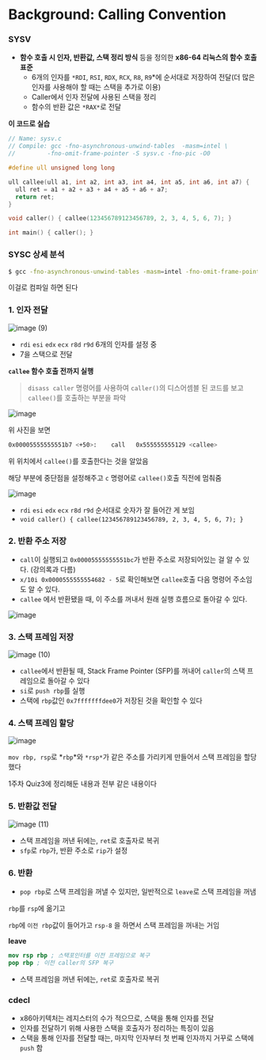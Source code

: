 # Background: Calling Convention

### **SYSV**

- **함수 호출 시 인자, 반환값, 스택 정리 방식** 등을 정의한 **x86-64 리눅스의 함수 호출 표준**
    - 6개의 인자를 `*RDI`, `RSI`, `RDX`, `RCX`, `R8`, `R9`*에 순서대로 저장하여 전달(더 많은 인자를 사용해야 할 때는 스택을 추가로 이용)
    - Caller에서 인자 전달에 사용된 스택을 정리
    - 함수의 반환 값은 `*RAX*`로 전달

**이 코드로 실습**

```c
// Name: sysv.c
// Compile: gcc -fno-asynchronous-unwind-tables  -masm=intel \
//         -fno-omit-frame-pointer -S sysv.c -fno-pic -O0

#define ull unsigned long long

ull callee(ull a1, int a2, int a3, int a4, int a5, int a6, int a7) {
  ull ret = a1 + a2 + a3 + a4 + a5 + a6 + a7;
  return ret;
}

void caller() { callee(123456789123456789, 2, 3, 4, 5, 6, 7); }

int main() { caller(); }
```

### SYSC 상세 분석

```bash
$ gcc -fno-asynchronous-unwind-tables -masm=intel -fno-omit-frame-pointer -o sysv sysv.c -fno-pic -O0
```

이걸로 컴파일 하면 된다

### **1. 인자 전달**
![image (9)](https://github.com/user-attachments/assets/e6e7df1c-48ee-462a-aa5d-6c55ca1f4f6c)

- `rdi` `esi` `edx` `ecx` `r8d` `r9d` 6개의 인자를 설정 중
- 7을 스택으로 전달

**`callee` 함수 호출 전까지 실행**

> `disass caller` 명령어를 사용하여
`caller()`의 디스어셈블 된 코드를 보고 `callee()`를 호출하는 부분을 파악
>

![image](https://github.com/user-attachments/assets/34c52d41-71df-4735-b17d-c2a3c19453d9)

위 사진을 보면 

```bash
0x00005555555551b7 <+50>:    call   0x555555555129 <callee>
```

위 위치에서 `callee()`를 호출한다는 것을 알았음

해당 부분에 중단점을 설정해주고 `c` 명령어로 `callee()`호출 직전에 멈춰줌

![image](https://github.com/user-attachments/assets/950087ba-87a2-4f9b-a84e-b6e7ec650a6c)

- `rdi` `esi` `edx` `ecx` `r8d` `r9d` 순서대로 숫자가 잘 들어간 게 보임
- `void caller() { callee(123456789123456789, 2, 3, 4, 5, 6, 7); }`

### **2. 반환 주소 저장**

- `call`이 실행되고 `0x00005555555551bc`가 반환 주소로 저장되어있는 걸 알 수 있다. (강의록과 다름)
- `x/10i 0x0000555555554682 - 5`로 확인해보면 `callee`호출 다음 명령어 주소임도 알 수 있다.
- `callee` 에서 반환됐을 때, 이 주소를 꺼내서 원래 실행 흐름으로 돌아갈 수 있다.


![image](https://github.com/user-attachments/assets/065b14e6-c65b-40cc-a6c8-8f3e0bdb3657)

### 3. 스택 프레임 저장

![image (10)](https://github.com/user-attachments/assets/86afeaed-7445-4d6e-90a3-4c8080763212)

- `callee`에서 반환될 때, Stack Frame Pointer (SFP)를 꺼내어 `caller`의 스택 프레임으로 돌아갈 수 있다
- `si`로 `push rbp`를 실행
- 스택에 `rbp`값인 `0x7fffffffdee0`가 저장된 것을 확인할 수 있다


### 4. 스택 프레임 할당
![image](https://github.com/user-attachments/assets/550ef0e9-b2f8-42b9-afcf-8bafa8ddbb24)

`mov rbp, rsp`로 *`rbp`*와 `*rsp*`가 같은 주소를 가리키게 만들어서 스택 프레임을 할당했다

1주차 Quiz3에 정리해둔 내용과 전부 같은 내용이다  

### 5. 반환값 전달
![image (11)](https://github.com/user-attachments/assets/827d34d0-a730-454b-b601-703264587c62)


- 스택 프레임을 꺼낸 뒤에는, `ret`로 호출자로 복귀
- `sfp`로 `rbp`가, 반환 주소로 `rip`가 설정

### 6. 반환

- `pop rbp`로 스택 프레임을 꺼낼 수 있지만, 일반적으로 `leave`로 스택 프레임을 꺼냄

`rbp`를 `rsp`에 옮기고

`rbp`에 `이전 rbp`값이 들어가고 `rsp-8` 을 하면서 스택 프레임을 꺼내는 거임

**leave** 

```nasm
mov rsp rbp ; 스택포인터를 이전 프레임으로 복구
pop rbp ; 이전 caller의 SFP 복구
```

- 스택 프레임을 꺼낸 뒤에는, `ret`로 호출자로 복귀

### **cdecl**

- x86아키텍처는 레지스터의 수가 적으므로, 스택을 통해 인자를 전달
- 인자를 전달하기 위해 사용한 스택을 호출자가 정리하는 특징이 있음
- 스택을 통해 인자를 전달할 때는, 마지막 인자부터 첫 번째 인자까지 거꾸로 스택에 `push` 함









